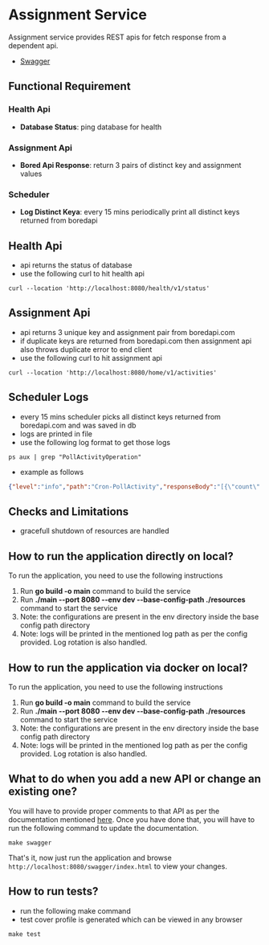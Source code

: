 # Assignment Service
Assignment service provides REST apis for fetch response from a dependent api.

- [Swagger](http://127.0.0.1:8080/swagger/index.html#/)

## Functional Requirement
### Health Api
* **Database Status**: ping database for health
### Assignment Api
* **Bored Api Response**: return 3 pairs of distinct key and assignment values
### Scheduler
* **Log Distinct Keya**: every 15 mins periodically print all distinct keys returned from boredapi

## Health Api
* api returns the status of database
* use the following curl to hit health api
```shell
curl --location 'http://localhost:8080/health/v1/status'
```

## Assignment Api
* api returns 3 unique key and assignment pair from boredapi.com
* if duplicate keys are returned from boredapi.com then assignment api also throws duplicate error to end client
* use the following curl to hit assignment api
```shell
curl --location 'http://localhost:8080/home/v1/activities'
```

## Scheduler Logs
* every 15 mins scheduler picks all distinct keys returned from boredapi.com and was saved in db
* logs are printed in file
* use the following log format to get those logs
```shell
ps aux | grep "PollActivityOperation"
```
* example as follows 
```json
{"level":"info","path":"Cron-PollActivity","responseBody":"[{\"count\":3,\"key\":\"8550768\"},{\"count\":2,\"key\":\"4266522\"},{\"count\":2,\"key\":\"6825484\"},{\"count\":2,\"key\":\"7091374\"},{\"count\":2,\"key\":\"3456114\"}]","time":"2023-06-05T02:15:00+05:30","message":"PollActivityOperation: success result"}
```


## Checks and Limitations
* gracefull shutdown of resources are handled


## How to run the application directly on local?

To run the application, you need to use the following instructions
1. Run **go build -o main** command to build the service 
2. Run **./main --port 8080 --env dev --base-config-path ./resources** command to start the service 
3. Note: the configurations are present in the env directory inside the base config path directory
4. Note: logs will be printed in the mentioned log path as per the config provided. Log rotation is also handled.


## How to run the application via docker on local?

To run the application, you need to use the following instructions
1. Run **go build -o main** command to build the service 
2. Run **./main --port 8080 --env dev --base-config-path ./resources** command to start the service 
3. Note: the configurations are present in the env directory inside the base config path directory
4. Note: logs will be printed in the mentioned log path as per the config provided. Log rotation is also handled.



## What to do when you add a new API or change an existing one?

You will have to provide proper comments to that API as per the documentation mentioned [here](https://github.com/swaggo/swag#general-api-info). Once you have done that, you will have to run the following command to update the documentation.
```shell
make swagger
```
That's it, now just run the application and browse `http://localhost:8080/swagger/index.html` to view your changes.

## How to run tests?
* run the following make command
* test cover profile is generated which can be viewed in any browser
```shell
make test
```
